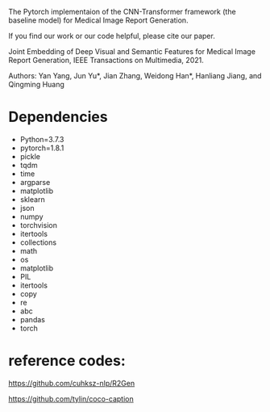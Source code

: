 The Pytorch implementaion of the CNN-Transformer framework (the baseline model) for Medical Image Report Generation.

If you find our work or our code helpful, please cite our paper.

Joint Embedding of Deep Visual and Semantic Features for Medical Image Report Generation, IEEE Transactions on Multimedia, 2021.

Authors: Yan Yang, Jun Yu*, Jian Zhang, Weidong Han*, Hanliang Jiang, and Qingming Huang

# Dependencies
  - Python=3.7.3
  - pytorch=1.8.1
  - pickle
  - tqdm
  - time
  - argparse
  - matplotlib
  - sklearn
  - json
  - numpy 
  - torchvision 
  - itertools
  - collections
  - math
  - os
  - matplotlib
  - PIL 
  - itertools
  - copy
  - re
  - abc
  - pandas
  - torch

# reference codes: 
https://github.com/cuhksz-nlp/R2Gen

https://github.com/tylin/coco-caption



